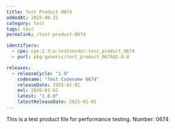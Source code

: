 ```yaml
---
title: Test Product 0674
addedAt: 2025-08-21
category: test
tags: test
permalink: /test-product-0674

identifiers:
  - cpe: cpe:2.3:a:testvendor:test_product_0674
  - purl: pkg:generic/test_product_0674@1.0.0

releases:
  - releaseCycle: "1.0"
    codename: "Test Codename 0674"
    releaseDate: 2025-01-01
    eol: 2026-01-01
    latest: "1.0.0"
    latestReleaseDate: 2025-01-01
---
```


This is a test product file for performance testing. Number: 0674
